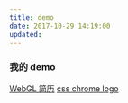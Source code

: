 ```yaml
---
title: demo
date: 2017-10-29 14:19:00
updated:
---
```


### 我的 demo

[WebGL 简历](https://peakfish.github.io/demo/webgl-resume.html)
[css chrome logo](https://peakfish.github.io/demo/css-chrome-logo.html)
